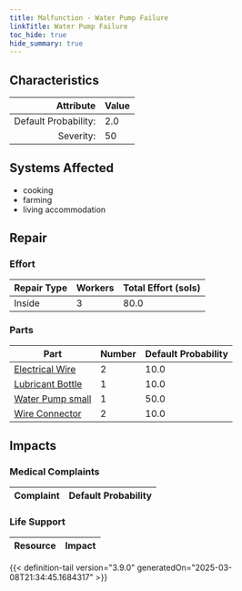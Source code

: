 ```yaml
---
title: Malfunction - Water Pump Failure
linkTitle: Water Pump Failure
toc_hide: true
hide_summary: true
---
```

<!-- This is generated by the MarsSim HelpGenertor, do not edit. -->

## Characteristics

| Attribute      | Value |
|--------:|:------|
|Default Probability:|2.0|
|Severity:|50|

## Systems Affected 
- cooking
- farming
- living accommodation

## Repair

### Effort
|Repair Type|Workers|Total Effort (sols)|
|---|---|---|
|Inside|3|80.0|

### Parts
|Part|Number|Default Probability|
|---|---|---|
|[Electrical Wire](/docs/definitions/part/electrical-wire)|2|10.0|
|[Lubricant Bottle](/docs/definitions/part/lubricant-bottle)|1|10.0|
|[Water Pump small](/docs/definitions/part/water-pump-small)|1|50.0|
|[Wire Connector](/docs/definitions/part/wire-connector)|2|10.0|

## Impacts

### Medical Complaints
|Complaint|Default Probability|
|---|---|

### Life Support
|Resource|Impact|
|---|---|


{{< definition-tail version="3.9.0" generatedOn="2025-03-08T21:34:45.1684317" >}}

